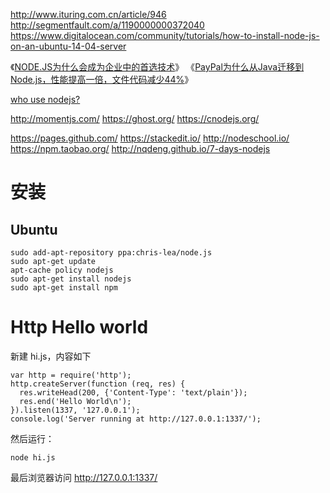 http://www.ituring.com.cn/article/946
http://segmentfault.com/a/1190000000372040
https://www.digitalocean.com/community/tutorials/how-to-install-node-js-on-an-ubuntu-14-04-server


《[NODE.JS为什么会成为企业中的首选技术](http://ourjs.com/detail/532f0650c911679a2800000a)》
《[PayPal为什么从Java迁移到Node.js，性能提高一倍，文件代码减少44%](http://ourjs.com/detail/52a914f0127c763203000008)》


[who use nodejs?](https://github.com/joyent/node/wiki/Projects,-Applications,-and-Companies-Using-Node)



http://momentjs.com/
https://ghost.org/
https://cnodejs.org/

https://pages.github.com/
https://stackedit.io/
http://nodeschool.io/
https://npm.taobao.org/
http://nqdeng.github.io/7-days-nodejs


# 安装

## Ubuntu
```
sudo add-apt-repository ppa:chris-lea/node.js
sudo apt-get update
apt-cache policy nodejs
sudo apt-get install nodejs
sudo apt-get install npm
```


# Http Hello world

新建 hi.js，内容如下

```
var http = require('http');
http.createServer(function (req, res) {
  res.writeHead(200, {'Content-Type': 'text/plain'});
  res.end('Hello World\n');
}).listen(1337, '127.0.0.1');
console.log('Server running at http://127.0.0.1:1337/');
```

然后运行：

```
node hi.js
```

最后浏览器访问 http://127.0.0.1:1337/



